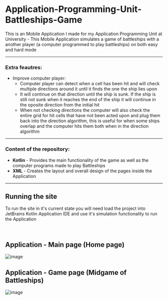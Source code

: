 # Application-Programming-Unit-Battleships-Game
This is an Mobile Application I made for my Application Programming Unit at University - This Mobile Application simulates a game of battleships with a another player (a computer programmed to play battleships) on both easy and hard mode

--- 

### Extra feautres:
  - Improve computer player:
    - Computer player can detect when a cell has been hit and will check multiple directions around it until it finds the one the ship lies upon
    - It will continue on that direction until the ship is sunk. If the ship is still not sunk when it reaches the end of the ship it will continue in the oposite direction from the initial hit
    - When not checking directions the computer will also check the entire grid for hit cells that have not been acted upon and plug them back into the direction algorithm, this is useful for when some ships overlap and the computer hits them both when in the direction algorithm

---

### Content of the repository:
  - **Kotlin** - Provides the main functionality of the game as well as the computer programs made to play Battleships
  - **XML** - Creates the layout and overall design of the pages inside the Application


---


## Running the site
To run the site in it's current state you will need load the project into JetBrains Kotlin Application IDE and use it's simulation functionality to run the Application

<br>


## Application - Main page (Home page)
![image](https://github.com/user-attachments/assets/59f404dc-2b61-40c5-a84a-18229f0ac3bd)


## Application - Game page (Midgame of Battleships)
![image](https://github.com/user-attachments/assets/ccdd9016-a5ea-4297-9f44-326b3dd2cd17)
